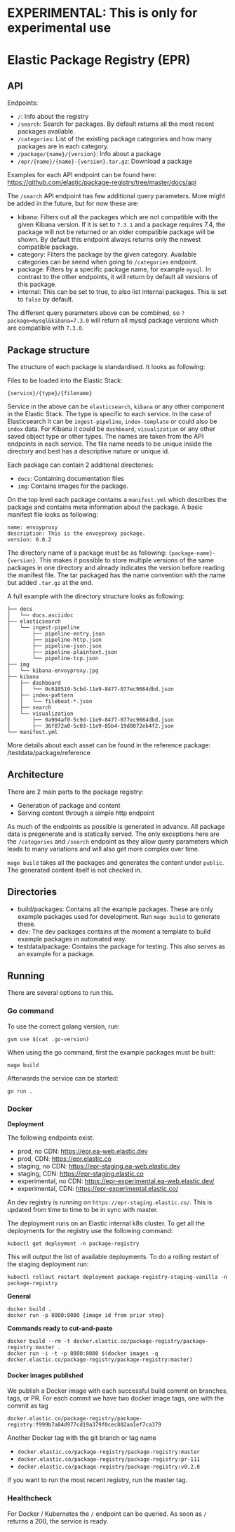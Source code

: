# EXPERIMENTAL: This is only for experimental use

# Elastic Package Registry (EPR)

## API

Endpoints:

* `/`: Info about the registry
* `/search`: Search for packages. By default returns all the most recent packages available.
* `/categories`: List of the existing package categories and how many packages are in each category.
* `/package/{name}/{version}`: Info about a package
* `/epr/{name}/{name}-{version}.tar.gz`: Download a package

Examples for each API endpoint can be found here: https://github.com/elastic/package-registry/tree/master/docs/api

The `/search` API endpoint has few additional query parameters. More might be added in the future, but for now these are:

* kibana: Filters out all the packages which are not compatible with the given Kibana version. If it is set to `7.3.1` and
  a package requires 7.4, the package will not be returned or an older compatible package will be shown.
  By default this endpoint always returns only the newest compatible package.
* category: Filters the package by the given category. Available categories can be seend when going to `/categories` endpoint.
* package: Filters by a specific package name, for example `mysql`. In contrast to the other endpoints, it will return
  by default all versions of this package.
* internal: This can be set to true, to also list internal packages. This is set to `false` by default.

The different query parameters above can be combined, so `?package=mysql&kibana=7.3.0` will return all mysql package versions
which are compatible with `7.3.0`.

## Package structure

The structure of each package is standardised. It looks as following:

Files to be loaded into the Elastic Stack:

```
{service}/{type}/{filename}
```

Service in the above can be `elasticsearch`, `kibana` or any other component in the Elastic Stack. The type is specific to each service. In the case of Elasticsearch it can be `ingest-pipeline`, `index-template` or could also be `index` data. For Kibana it could be `dashboard`, `visualization` or any other saved object type or other types. The names are taken from the API endpoints in each service. The file name needs to be unique inside the directory and best has a descriptive nature or unique id.

Each package can contain 2 additional directories:

* `docs`: Containing documentation files
* `img`: Contains images for the package.

On the top level each package contains a `manifest.yml` which describes the package and contains meta information about the package. A basic manifest file looks as following:

```
name: envoyproxy
description: This is the envoyproxy package.
version: 0.0.2
```

The directory name of a package must be as following: `{package-name}-{version}`. This makes it possible to store multiple versions of the same packages in one directory and already indicates the version before reading the manifest file. The tar packaged has the name convention with the name but added `.tar.gz` at the end.

A full example with the directory structure looks as following:

```
├── docs
│   └── docs.asciidoc
├── elasticsearch
│   └── ingest-pipeline
│       ├── pipeline-entry.json
│       ├── pipeline-http.json
│       ├── pipeline-json.json
│       ├── pipeline-plaintext.json
│       └── pipeline-tcp.json
├── img
│   └── kibana-envoyproxy.jpg
├── kibana
│   ├── dashboard
│   │   └── 0c610510-5cbd-11e9-8477-077ec9664dbd.json
│   ├── index-pattern
│   │   └── filebeat-*.json
│   ├── search
│   └── visualization
│       ├── 0a994af0-5c9d-11e9-8477-077ec9664dbd.json
│       ├── 36f872a0-5c03-11e9-85b4-19d0072eb4f2.json
└── manifest.yml
```

More details about each asset can be found in the reference package: /testdata/package/reference

## Architecture

There are 2 main parts to the package registry:

* Generation of package and content
* Serving content through a simple http endpoint

As much of the endpoints as possible is generated in advance. All package data is pregenerate and is statically served.
The only exceptions here are the `/categories` and `/search` endpoint as they allow query parameters which leads to many
variations and will also get more complex over time.

`mage build` takes all the packages and generates the content under `public`. The generated content itself is not checked in.

## Directories

* build/packages: Contains all the example packages. These are only example packages used for development. Run `mage build` to generate these.
* dev: The dev packages contains at the moment a template to build example packages in automated way.
* testdata/package: Contains the package for testing. This also serves as an example for a package.

## Running

There are several options to run this.

### Go command

To use the correct golang version, run:

```
gvm use $(cat .go-version)
```

When using the go command, first the example packages must be built:

`mage build`

Afterwards the service can be started:

`go run .`

### Docker

**Deployment**

The following endpoints exist:

* prod, no CDN: https://epr.ea-web.elastic.dev
* prod, CDN: https://epr.elastic.co
* staging, no CDN: https://epr-staging.ea-web.elastic.dev
* staging, CDN: https://epr-staging.elastic.co
* experimental, no CDN: https://epr-experimental.ea-web.elastic.dev/
* experimental, CDN: https://epr-experimental.elastic.co/

An dev registry is running on `https://epr-staging.elastic.co/`. This is updated from time to time to be in sync with master.

The deployment runs on an Elastic internal k8s cluster. To get all the deployments for the registry use the following command:

```
kubectl get deployment -n package-registry
```

This will output the list of available deployments. To do a rolling restart of the staging deployment run:

```
kubectl rollout restart deployment package-registry-staging-vanilla -n package-registry
```

**General**
```
docker build .
docker run -p 8080:8080 {image id from prior step}
```

**Commands ready to cut-and-paste**
```
docker build --rm -t docker.elastic.co/package-registry/package-registry:master .
docker run -i -t -p 8080:8080 $(docker images -q docker.elastic.co/package-registry/package-registry:master)
```

#### Docker images published

We publish a Docker image with each successful build commit on branches, tags, or PR.
For each commit we have two docker image tags, one with the commit as tag

`docker.elastic.co/package-registry/package-registry:f999b7a84d977cd19a379f0cec802aa1ef7ca379`

Another Docker tag with the git branch or tag name

* `docker.elastic.co/package-registry/package-registry:master`
* `docker.elastic.co/package-registry/package-registry:pr-111`
* `docker.elastic.co/package-registry/package-registry:v0.2.0`

If you want to run the most recent registry, run the master tag.

### Healthcheck

For Docker / Kubernetes the `/` endpoint can be queried. As soon as `/` returns a 200, the service is ready.
